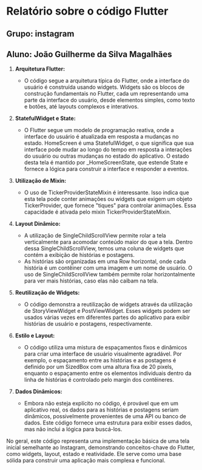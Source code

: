 # Relatório sobre o código Flutter
## Grupo: instagram
## Aluno: João Guilherme da Silva Magalhães

1. **Arquitetura Flutter:**
   - O código segue a arquitetura típica do Flutter, onde a interface do usuário é construída usando widgets. Widgets são os blocos de construção fundamentais no Flutter, cada um representando uma parte da interface do usuário, desde elementos simples, como texto e botões, até layouts complexos e interativos.

2. **StatefulWidget e State:**
   - O Flutter segue um modelo de programação reativa, onde a interface do usuário é atualizada em resposta a mudanças no estado. HomeScreen é uma StatefulWidget, o que significa que sua interface pode mudar ao longo do tempo em resposta a interações do usuário ou outras mudanças no estado do aplicativo. O estado desta tela é mantido por _HomeScreenState, que estende State e fornece a lógica para construir a interface e responder a eventos.

3. **Utilização de Mixin:**
   - O uso de TickerProviderStateMixin é interessante. Isso indica que esta tela pode conter animações ou widgets que exigem um objeto TickerProvider, que fornece "tiques" para controlar animações. Essa capacidade é ativada pelo mixin TickerProviderStateMixin.

4. **Layout Dinâmico:**
   - A utilização de SingleChildScrollView permite rolar a tela verticalmente para acomodar conteúdo maior do que a tela. Dentro dessa SingleChildScrollView, temos uma coluna de widgets que contém a exibição de histórias e postagens.
   - As histórias são organizadas em uma Row horizontal, onde cada história é um contêiner com uma imagem e um nome de usuário. O uso de SingleChildScrollView também permite rolar horizontalmente para ver mais histórias, caso elas não caibam na tela.

5. **Reutilização de Widgets:**
   - O código demonstra a reutilização de widgets através da utilização de StoryViewWidget e PostViewWidget. Esses widgets podem ser usados várias vezes em diferentes partes do aplicativo para exibir histórias de usuário e postagens, respectivamente.

6. **Estilo e Layout:**
   - O código utiliza uma mistura de espaçamentos fixos e dinâmicos para criar uma interface de usuário visualmente agradável. Por exemplo, o espaçamento entre as histórias e as postagens é definido por um SizedBox com uma altura fixa de 20 pixels, enquanto o espaçamento entre os elementos individuais dentro da linha de histórias é controlado pelo margin dos contêineres.

7. **Dados Dinâmicos:**
   - Embora não esteja explícito no código, é provável que em um aplicativo real, os dados para as histórias e postagens seriam dinâmicos, possivelmente provenientes de uma API ou banco de dados. Este código fornece uma estrutura para exibir esses dados, mas não inclui a lógica para buscá-los.

No geral, este código representa uma implementação básica de uma tela inicial semelhante ao Instagram, demonstrando conceitos-chave do Flutter, como widgets, layout, estado e reatividade. Ele serve como uma base sólida para construir uma aplicação mais complexa e funcional.
